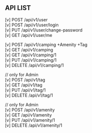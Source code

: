 

## API LIST
[v] POST /api/v1/user  
[v] POST /api/v1/user/login  
[v] PUT  /api/v1/user/change-password  
[v] GET  /api/v1/user/me  


[v] POST   /api/v1/camping  +Amenity +Tag    
[v] GET    /api/v1/camping  
[v] GET    /api/v1/camping/1  
[v] PUT    /api/v1/camping/1  
[v] DELETE /api/v1/camping/1


// only for Admin  
[v] POST   /api/v1/tag  
[v] GET    /api/v1/tag   
[v] PUT    /api/v1/tag/1  
[v] DELETE /api/v1/tag/1


// only for Admin  
[v] POST   /api/v1/amenity  
[v] GET    /api/v1/amenity   
[v] PUT    /api/v1/amenity/1  
[v] DELETE /api/v1/amenity/1



